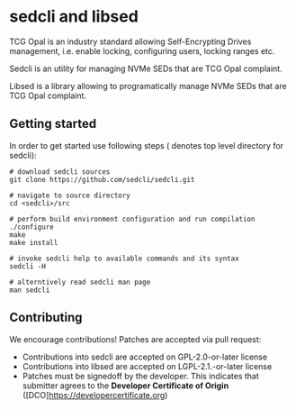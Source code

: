 # sedcli and libsed

TCG Opal is an industry standard allowing Self-Encrypting Drives management,
i.e. enable locking, configuring users, locking ranges etc.

Sedcli is an utility for managing NVMe SEDs that are TCG Opal complaint.

Libsed is a library allowing to programatically manage NVMe SEDs that are TCG
Opal complaint.

## Getting started

In order to get started use following steps (<sedcli> denotes top level
directory for sedcli):

```
# download sedcli sources
git clone https://github.com/sedcli/sedcli.git

# navigate to source directory
cd <sedcli>/src

# perform build environment configuration and run compilation
./configure
make
make install

# invoke sedcli help to available commands and its syntax
sedcli -H

# alterntively read sedcli man page
man sedcli

```

## Contributing

We encourage contributions! Patches are accepted via pull request:
* Contributions into sedcli are accepted on GPL-2.0-or-later license
* Contributions into libsed are accepted on LGPL-2.1.-or-later license
* Patches must be signedoff by the developer. This indicates that submitter
agrees to the **Developer Certificate of Origin**
([DCO]https://developercertificate.org)
